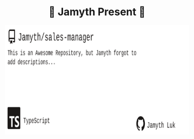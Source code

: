 <!-- built at 12/30/2023, 4:16:04 AM -->
<h1 align="center">
🎉 Jamyth Present 🎉
</h1>
<p align="center">
    <a href="https://github.com/Jamyth/sales-manager">
        <img width="1000" height="300" src="./readme.svg" />
    </a>
</p>